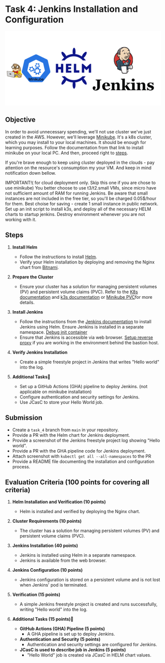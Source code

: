# Task 4: Jenkins Installation and Configuration
![task_4 schema](../../visual_assets/task_4-6.png)

## Objective

In order to avoid unnecessary spending, we'll not use cluster we've just created in the AWS. However, we'll leverage [Minikube](https://minikube.sigs.k8s.io/docs/start/?arch=%2Fmacos%2Fx86-64%2Fstable%2Fbinary+download). It's a k8s cluster, which you may install to your local machines. It should be enough for learning purposes. Follow the documentation from that link to install minikube on your local PC. And then, proceed right to [steps](#steps).

If you're brave enough to keep using cluster deployed in the clouds - pay attention on the resource's consumption my your VM. And keep in mind notification down bellow.

IMPORTANT!( for cloud deployment only. Skip this one if you are chose to use minikube) You better choose to use t3/t2.small VMs, since micro have not sufficient amount of RAM for running Jenkins. Be aware that small instances are not included in the free tier, so you'll be charged 0.05$/hour for them.
Best choise for saving - create 1 small instance in public network. Set up an init script to install k3s, and deploy all of the necessary HELM charts to startup jenkins. Destroy environment whenever you are not working with it.

## Steps

1. **Install Helm**

   - Follow the instructions to install [Helm](https://helm.sh/).
   - Verify your Helm installation by deploying and removing the Nginx chart from [Bitnami](https://artifacthub.io/packages/helm/bitnami/nginx).

2. **Prepare the Cluster**

   - Ensure your cluster has a solution for managing persistent volumes (PV) and persistent volume claims (PVC). Refer to the [K8s documentation](https://kubernetes.io/docs/concepts/storage/volumes/) and [k3s documentation](https://docs.k3s.io/storage) or [Minikube PVC](https://minikube.sigs.k8s.io/docs/handbook/persistent_volumes/)for more details.

3. **Install Jenkins**

   - Follow the instructions from the [Jenkins documentation](https://www.jenkins.io/doc/book/installing/kubernetes/#install-jenkins-with-helm-v3) to install Jenkins using Helm. Ensure Jenkins is installed in a separate namespace.
     [Debug init container](https://kubernetes.io/docs/tasks/debug/debug-application/debug-init-containers/#accessing-logs-from-init-containers)
   - Ensure that Jenkins is accessible via web browser. [Setup reverse proxy](https://www.digitalocean.com/community/tutorials/how-to-configure-nginx-as-a-reverse-proxy-on-ubuntu-22-04) if you are working in the environment behind the bastion host.

4. **Verify Jenkins Installation**

   - Create a simple freestyle project in Jenkins that writes "Hello world" into the log.

5. **Additional Tasks💫**
   - Set up a GitHub Actions (GHA) pipeline to deploy Jenkins. (not applicable on minikube installation)
   - Configure authentication and security settings for Jenkins.
   - Use JCasC to store your Hello World job. 

## Submission

- Create a `task_4` branch from `main` in your repository.
- Provide a PR with the Helm chart for Jenkins deployment.
- Provide a screenshot of the Jenkins freestyle project log showing "Hello world".
- Provide a PR with the GHA pipeline code for Jenkins deployment.
- Attach screenshot with ```kubectl get all --all-namespaces``` to the PR
- Provide a README file documenting the installation and configuration process.

## Evaluation Criteria (100 points for covering all criteria)

1. **Helm Installation and Verification (10 points)**

   - Helm is installed and verified by deploying the Nginx chart.

2. **Cluster Requirements (10 points)**

   - The cluster has a solution for managing persistent volumes (PV) and persistent volume claims (PVC).

3. **Jenkins Installation (40 points)**

   - Jenkins is installed using Helm in a separate namespace.
   - Jenkins is available from the web browser.

4. **Jenkins Configuration (10 points)**

   - Jenkins configuration is stored on a persistent volume and is not lost when Jenkins' pod is terminated.

5. **Verification (15 points)**

   - A simple Jenkins freestyle project is created and runs successfully, writing "Hello world" into the log.

6. **Additional Tasks (15 points)💫**
   - **GitHub Actions (GHA) Pipeline (5 points)**
     - A GHA pipeline is set up to deploy Jenkins.
   - **Authentication and Security (5 points)**
     - Authentication and security settings are configured for Jenkins.
   - **JCasC is used to describe job in Jenkins (5 points)**
      - "Hello World" job is created via JCasC in HELM chart values.
